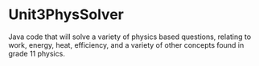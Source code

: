 # Unit3PhysSolver
 Java code that will solve a variety of physics based questions, relating to work, energy, heat, efficiency, and a variety of other concepts found in grade 11 physics.
